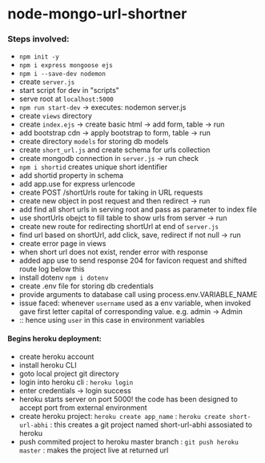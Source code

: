 # node-mongo-url-shortner

### Steps involved:
- `npm init -y`
- `npm i express mongoose ejs`
- `npm i --save-dev nodemon`
- create `server.js`
- start script for dev in "scripts"
- serve root at `localhost:5000`
- `npm run start-dev` -> executes: nodemon server.js
- create `views` directory
- create `index.ejs` -> create basic html -> add form, table -> run
- add bootstrap cdn -> apply bootstrap to form, table -> run
- create directory `models` for storing db models
- create `short_url.js` and create schema for urls collection
- create mongodb connection in `server.js` -> run check
- `npm i shortid` creates unique short identifier
- add shortid property in schema
- add app.use for express urlencode
- create POST /shortUrls route for taking in URL requests
- create new object in post request and then redirect -> run
- add find all short urls in serving root and pass as parameter to index file
- use shortUrls obejct to fill table to show urls from server -> run
- create new route for redirecting shortUrl at end of `server.js`
- find url based on shortUrl, add click, save, redirect if not null -> run
- create error page in views
- when short url does not exist, render error with response
- added app use to send response 204 for favicon request and shifted route log below this
- install dotenv `npm i dotenv`
- create .env file for storing db credentials
- provide arguments to database call using process.env.VARIABLE_NAME
- issue faced: whenever `username` used as a env variable,  when invoked gave first letter capital of corresponding value. e.g. admin -> Admin
- :: hence using `user` in this case in environment variables

#### Begins heroku deployment:
- create heroku account
- install heroku CLI
- goto local project git directory
- login into heroku cli : `heroku login`
- enter credentials -> login success
- heroku starts server on port 5000! the code has been designed to accept port from external environment
- create heroku project: `heroku create app_name` : `heroku create short-url-abhi` : this creates a git project named short-url-abhi assosiated to heroku
- push commited project to heroku master branch : `git push heroku master` : makes the project live at returned url